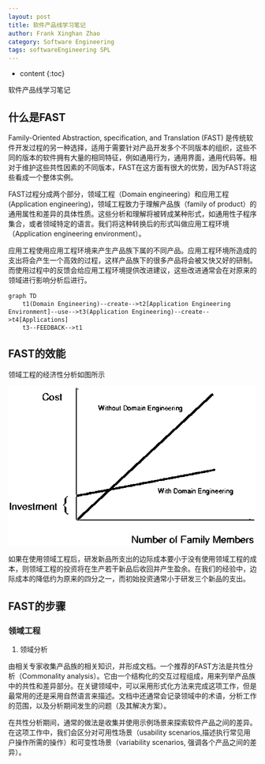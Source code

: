 ```yaml
---
layout: post
title: 软件产品线学习笔记
author: Frank Xinghan Zhao
category: Software Engineering
tags: softwareEngineering SPL
---
```


* content
{:toc}


软件产品线学习笔记




## 什么是FAST

Family-Oriented Abstraction, specification, and Translation (FAST) 是传统软件开发过程的另一种选择，适用于需要针对产品开发多个不同版本的组织，这些不同的版本的软件拥有大量的相同特征，例如通用行为，通用界面，通用代码等。相对于维护这些共性因素的不同版本，FAST在这方面有很大的优势，因为FAST将这些看成一个整体实例。

FAST过程分成两个部分，领域工程（Domain engineering）和应用工程(Application engineering)，领域工程致力于理解产品族（family of product）的通用属性和差异的具体性质。这些分析和理解将被转成某种形式，如通用性子程序集合，或者领域特定的语言。我们将这种转换后的形式叫做应用工程环境（Application engineering environment）。

应用工程使用应用工程环境来产生产品族下属的不同产品。应用工程环境所造成的支出将会产生一个高效的过程，这样产品族下的很多产品将会被又快又好的研制。而使用过程中的反馈会给应用工程环境提供改进建议，这些改进通常会在对原来的领域进行影响分析后进行。

```mermaid
graph TD
    t1(Domain Engineering)--create-->t2[Application Engineering Environment]--use-->t3(Application Engineering)--create-->t4[Applications]
    t3--FEEDBACK-->t1
```

## FAST的效能

领域工程的经济性分析如图所示

![](../images/2022-08-10-16-42-50.png)

如果在使用领域工程后，研发新品所支出的边际成本要小于没有使用领域工程的成本，则领域工程的投资将在生产若干新品后收回并产生盈余。在我们的经验中，边际成本的降低约为原来的四分之一，而初始投资通常小于研发三个新品的支出。

## FAST的步骤

### 领域工程

1. 领域分析

由相关专家收集产品族的相关知识，并形成文档。一个推荐的FAST方法是共性分析（Commonality analysis）。它由一个结构化的交互过程组成，用来列举产品族中的共性和差异部分。在关键领域中，可以采用形式化方法来完成这项工作，但是最常用的还是采用自然语言来描述。文档中还通常会记录领域中的术语，分析工作的范围，以及分析期间发生的问题（及其解决方案）。

在共性分析期间，通常的做法是收集并使用示例场景来探索软件产品之间的差异。在这项工作中，我们会区分对可用性场景（usability scenarios,描述执行常见用户操作所需的操作）和可变性场景（variability scenarios, 强调各个产品之间的差异）。


